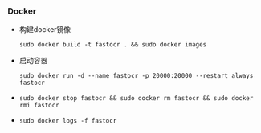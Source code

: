 ### Docker
- 构建docker镜像
    ```shell
    sudo docker build -t fastocr . && sudo docker images
    ```
- 启动容器
    ```
    sudo docker run -d --name fastocr -p 20000:20000 --restart always fastocr
    ```

- `sudo docker stop fastocr && sudo docker rm fastocr && sudo docker rmi fastocr`
- `sudo docker logs -f fastocr`